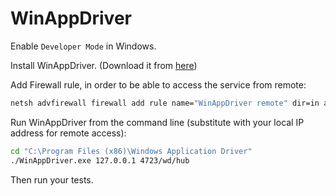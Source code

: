# WinAppDriver

Enable ```Developer Mode``` in Windows.

Install WinAppDriver. (Download it from [here](https://github.com/microsoft/WinAppDriver))

Add Firewall rule, in order to be able to access the service from remote:

```sh
netsh advfirewall firewall add rule name="WinAppDriver remote" dir=in action=allow protocol=TCP localport=4723

```

Run WinAppDriver from the command line (substitute with your local IP address for remote access):

```sh
cd "C:\Program Files (x86)\Windows Application Driver"
./WinAppDriver.exe 127.0.0.1 4723/wd/hub
```

Then run your tests.
